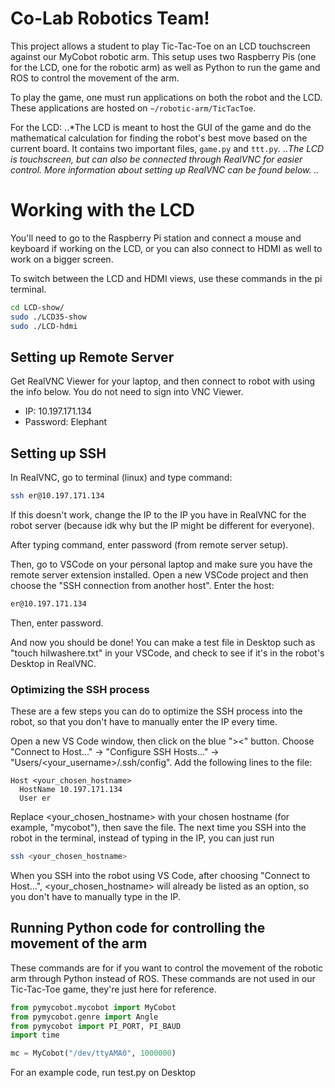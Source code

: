 # Co-Lab Robotics Team!

This project allows a student to play Tic-Tac-Toe on an LCD touchscreen against our MyCobot robotic arm. This setup uses two Raspberry Pis (one for the LCD, one for the robotic arm) as well as Python to run the game and ROS to control the movement of the arm.

To play the game, one must run applications on both the robot and the LCD. These applications are hosted on `~/robotic-arm/TicTacToe`.

For the LCD: 
..*The LCD is meant to host the GUI of the game and do the mathematical calculation for finding the robot's best move based on the current board. It contains two important files, `game.py` and `ttt.py`. 
..*The LCD is touchscreen, but can also be connected through RealVNC for easier control. More information about setting up RealVNC can be found below. 
..*

# Working with the LCD
You'll need to go to the Raspberry Pi station and connect a mouse and keyboard if working on the LCD, or you can also connect to HDMI as well to work on a bigger screen. 

To switch between the LCD and HDMI views, use these commands in the pi terminal.

```bash
cd LCD-show/
sudo ./LCD35-show
sudo ./LCD-hdmi

```

## Setting up Remote Server

Get RealVNC Viewer for your laptop, and then connect to robot with using the info below. You do not need to sign into VNC Viewer.

* IP: 10.197.171.134
* Password: Elephant

## Setting up SSH

In RealVNC, go to terminal (linux) and type command:

```bash
ssh er@10.197.171.134
```

If this doesn't work, change the IP to the IP you have in RealVNC for the robot server (because idk why but the IP might be different for everyone).

After typing command, enter password (from remote server setup).

Then, go to VSCode on your personal laptop and make sure you have the remote server extension installed. Open a new VSCode project and then choose the "SSH connection from another host". Enter the host:

```bash
er@10.197.171.134
```

Then, enter password.
 
And now you should be done! You can make a test file in Desktop such as "touch hiIwashere.txt" in your VSCode, and check to see if it's in the robot's Desktop in RealVNC.

### Optimizing the SSH process

These are a few steps you can do to optimize the SSH process into the robot, so that you don't have to manually enter the IP every time.

Open a new VS Code window, then click on the blue "><" button. Choose "Connect to Host..." -> "Configure SSH Hosts..." -> "Users/<your_username>/.ssh/config". Add the following lines to the file:

```
Host <your_chosen_hostname>
  HostName 10.197.171.134
  User er
```

Replace <your_chosen_hostname> with your chosen hostname (for example, "mycobot"), then save the file. The next time you SSH into the robot in the terminal, instead of typing in the IP, you can just run

```bash
ssh <your_chosen_hostname>
```

When you SSH into the robot using VS Code, after choosing "Connect to Host...", <your_chosen_hostname> will already be listed as an option, so you don't have to manually type in the IP.

## Running Python code for controlling the movement of the arm 

These commands are for if you want to control the movement of the robotic arm through Python instead of ROS. These commands are not used in our Tic-Tac-Toe game, they're just here for reference.

```python
from pymycobot.mycobot import MyCobot
from pymycobot.genre import Angle
from pymycobot import PI_PORT, PI_BAUD
import time
```

```python
mc = MyCobot("/dev/ttyAMA0", 1000000)
```

For an example code, run test.py on Desktop
